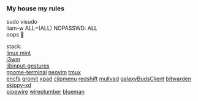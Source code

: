 ### My house my rules

sudo visudo  
liam-w  ALL=(ALL) NOPASSWD: ALL  
oops 🙊

stack:  
[linux mint](https://github.com/linuxmint)   
[i3wm](https://github.com/i3/i3)   
[libinput-gestures](https://github.com/bulletmark/libinput-gestures)   
[gnome-terminal](https://help.gnome.org/users/gnome-terminal/stable/introduction.html.en) [neovim](https://github.com/neovim/neovim) [tmux](https://github.com/tmux/tmux)   
[encfs](https://github.com/vgough/encfs) [gromit](https://github.com/bk138/gromit-mpx) [xpad](https://launchpad.net/ubuntu/+source/xpad) [clipmenu](https://github.com/cdown/clipmenu/tree/develop) [redshift](https://github.com/jonls/redshift) [mullvad](https://github.com/mullvad/mullvadvpn-app) [galaxyBudsClient](https://github.com/ThePBone/GalaxyBudsClient) [bitwarden](https://github.com/bitwarden) [skippy-xd](https://github.com/richardgv/skippy-xd/tree/master)   
[pipewire](https://github.com/PipeWire/pipewire) [wireplumber](https://github.com/PipeWire/wireplumber) [blueman](https://github.com/blueman-project/blueman)  
